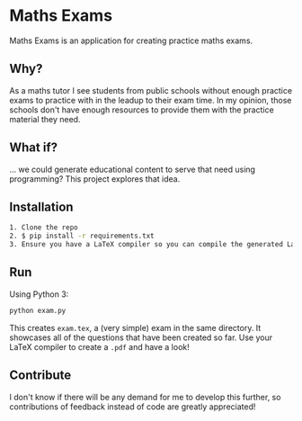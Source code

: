 Maths Exams
===========


Maths Exams is an application for creating practice maths exams.


Why?
----

As a maths tutor I see students from public schools without enough practice exams to practice with in the leadup to their exam time. In my opinion, those schools don't have enough resources to provide them with the practice material they need.


What if?
--------

... we could generate educational content to serve that need using programming? This project explores that idea.


Installation
------------

```bash
1. Clone the repo
2. $ pip install -r requirements.txt
3. Ensure you have a LaTeX compiler so you can compile the generated LaTeX.
```


Run
---

Using Python 3:

```python
python exam.py
```

This creates `exam.tex`, a (very simple) exam in the same directory. It showcases all of the questions that have been created so far. Use your LaTeX compiler to create a `.pdf` and have a look!


Contribute
----------


I don't know if there will be any demand for me to develop this further, so contributions of feedback instead of code are greatly appreciated!

